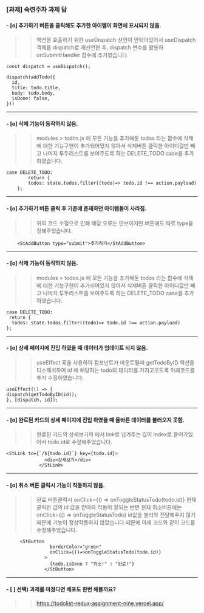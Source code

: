 ### [과제] 숙련주차 과제 답

#### - [o] 추가하기 버튼을 클릭해도 추가한 아이템이 화면에 표시되지 않음.
> >  액션을 호출하기 위한 useDispatch 선언이 안되어있어서 useDispatch 객체를 dispatch로 재선언한 후, dispatch 변수를 활용하 onSubmitHandler 함수에 추가했습니다.

    const dispatch = useDispatch();

    dispatch(addTodo({
      id,
      title: todo.title,
      body: todo.body,
      isDone: false,
    }))


---

#### - [o] 삭제 기능이 동작하지 않음.
> > modules > todos.js 에 모든 기능을 추가해둔 todos 라는 함수에 삭제에 대한 기능구현이 추가되어있지 않아서 
	삭제버튼 클릭한 아이디값만 빼고 나머지 투두리스트를 보여주도록 하는 DELETE_TODO case를 추가하였습니다. 
	
	case DELETE_TODO:
      		return {
        	todos: state.todos.filter((todo)=> todo.id !== action.payload)
      	};


---

#### - [o] 추가하기 버튼 클릭 후 기존에 존재하던 아이템들이 사라짐.
 > > 위의 코드 수정으로 인해 해당 오류는 안보이지만 
	버튼에도 따로 type을 정해주었습니다.

    	<StAddButton type="submit">추가하기</StAddButton>


---

####  - [o] 삭제 기능이 동작하지 않음.
> > modules > todos.js 에 모든 기능을 추가해둔 todos 라는 함수에 삭제에 대한 기능구현이 추가되어있지 않아서 
	삭제버튼 클릭한 아이디값만 빼고 나머지 투두리스트를 보여주도록 하는 DELETE_TODO case를 추가하였습니다. 

    case DELETE_TODO:
     return {
      todos: state.todos.filter((todo)=> todo.id !== action.payload)
    };

---

#### - [o] 상세 페이지에 진입 하였을 때 데이터가 업데이트 되지 않음.
> > useEffect 훅을 사용하여 컴포넌트가 마운트될때 getTodoByID 액션을 디스패치하여 id 에 해당하는 todo의 데이터를 가지고오도록 아래코드를 추가 수정하였습니다.

    useEffect(() => {
    dispatch(getTodoByID(id));
    }, [dispatch, id]);


---

#### - [o] 완료된 카드의 상세 페이지에 진입 하였을 때 올바른 데이터를 불러오지 못함.
> > 완료된 카드의 상세보기의 에서 link로 넘겨주는 값이 index로 들어가있어서 todo.id로 수정해주었습니다.

    <StLink to={`/${todo.id}`} key={todo.id}>
                  <div>상세보기</div>
                </StLink>

---

#### - [o] 취소 버튼 클릭시 기능이 작동하지 않음.
> > 완료 버튼클릭시  onClick={() => onToggleStatusTodo(todo.id)}
	현재 클릭한 값의 id 값을 받아와 작동이 잘되는 반면 현재 취소버튼에는 onClick={() => onToggleStatusTodo} id값을 불러와 전달해주지 않기 때문에 기능이 정상작동하지 않았습니다.때문에 아래 코드와 같이 코드를 수정해주었습니다.

    	 <StButton
                    borderColor="green"
                    onClick={()=>onToggleStatusTodo(todo.id)}
                  >
                    {todo.isDone ? "취소!" : "완료!"}
                  </StButton>


---

#### - [ ] 선택) 과제를 마쳤다면 배포도 한번 해볼까요?

> > https://todolist-redux-assignment-nine.vercel.app/ 
    
